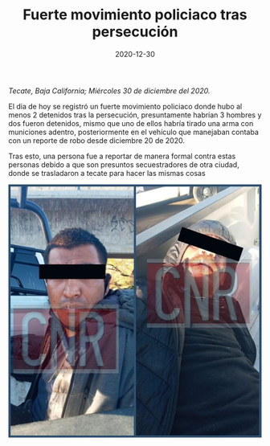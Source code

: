 ﻿---
layout: blog
title:  "Fuerte movimiento policiaco tras persecución"
date:   2020-12-30
categories: tecate
permalink: /:categories/:title:output_ext
image: /img/cnr/2020-12-30-fuerte-movimiento-policiaco-tras-persecuccion.jpg
alt: "Fuerte movimiento policiaco tras persecución"
autor: 
---


*Tecate, Baja California; Miércoles 30 de diciembre del 2020.*


El dia de hoy se registró un fuerte movimiento policiaco donde hubo al menos 2 detenidos tras la persecución, presuntamente habrían 3 hombres y dos fueron detenidos, mismo que uno de ellos habría tirado una arma con municiones adentro, posteriormente en el vehículo que manejaban contaba con un reporte de robo desde diciembre 20 de 2020.


Tras esto, una persona fue a reportar de manera formal contra estas personas debido a que son presuntos secuestradores de otra ciudad, donde se trasladaron a tecate para hacer las mismas cosas

<div id="carouselExampleSlidesOnly" class="carousel slide" data-ride="carousel">
  <div class="carousel-inner">
    <div class="carousel-item active">
       <img class="d-block w-100" src="/img/cnr/2020-12-30-fuerte-movimiento-policiaco-tras-persecuccion.jpg" loading="lazy"  alt="Fuerte movimiento policiaco tras persecución">
    </div>
  </div>
</div>